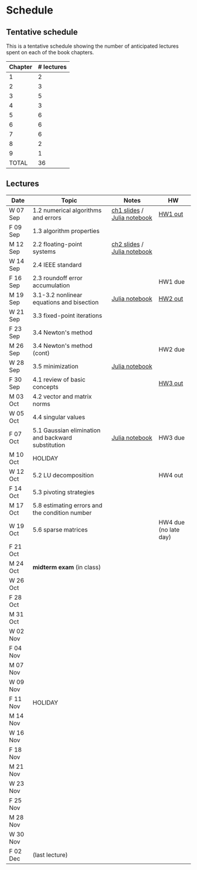 # Schedule

## Tentative schedule

This is a tentative schedule showing the number of anticipated lectures spent on each of the book chapters.

| Chapter | # lectures |
| ------- | ---------- |
| 1       | 2          |
| 2       | 3          |
| 3       | 5          |
| 4       | 3          |
| 5       | 6          |
| 6       | 6          |
| 7       | 6          |
| 8       | 2          |
| 9       | 1          |
| TOTAL | 36 |

## Lectures

| Date     | Topic        | Notes | HW |
| ---------| ------------ | ----- | -- |
| W 07 Sep | 1.2 numerical algorithms and errors | [ch1 slides](https://piazza.com/class_profile/get_resource/issheoft1kq48i/istkkmzqczn7o2) / [Julia notebook](https://nbviewer.jupyter.org/url/www.cs.ubc.ca/~mpf/cpsc302-T12016/notebooks/Chapter01.ipynb) | [HW1 out](https://piazza.com/class_profile/get_resource/issheoft1kq48i/istjs0m4yq62vv)| 
| F 09 Sep | 1.3 algorithm properties    |       ||
| M 12 Sep | 2.2 floating-point systems | [ch2 slides](https://piazza.com/class_profile/get_resource/issheoft1kq48i/it0fthmz2e945h) / [Julia notebook](https://nbviewer.jupyter.org/url/www.cs.ubc.ca/~mpf/cpsc302-T12016/notebooks/Chapter02.ipynb)||
| W 14 Sep | 2.4 IEEE standard | ||
| F 16 Sep | 2.3 roundoff error accumulation | | HW1 due |
| M 19 Sep | 3.1-3.2 nonlinear equations and bisection | [Julia notebook](https://nbviewer.jupyter.org/url/www.cs.ubc.ca/~mpf/cpsc302-T12016/notebooks/Chapter03.ipynb)|[HW2 out](http://www.piazza.com/class_profile/get_resource/issheoft1kq48i/itaqfkhivr05v5) |
| W 21 Sep | 3.3 fixed-point iterations | ||
| F 23 Sep | 3.4 Newton's method | ||
| M 26 Sep | 3.4 Newton's method (cont) | |HW2 due|
| W 28 Sep | 3.5 minimization |[Julia notebook](https://nbviewer.jupyter.org/url/www.cs.ubc.ca/~mpf/cpsc302-T12016/notebooks/minimization.ipynb) ||
| F 30 Sep | 4.1 review of basic concepts | |[HW3 out](https://piazza.com/class_profile/get_resource/issheoft1kq48i/itt2llguyk41dn)|
| M 03 Oct | 4.2 vector and matrix norms | ||
| W 05 Oct | 4.4 singular values | ||
| F 07 Oct | 5.1 Gaussian elimination and backward substitution | [Julia notebook](https://nbviewer.jupyter.org/url/www.cs.ubc.ca/~mpf/cpsc302-T12016/notebooks/Chapter04.ipynb)|HW3 due|
| M 10 Oct | HOLIDAY | ||
| W 12 Oct | 5.2 LU decomposition | |HW4 out|
| F 14 Oct | 5.3 pivoting strategies | ||
| M 17 Oct | 5.8 estimating errors and the condition number | ||
| W 19 Oct | 5.6 sparse matrices | |HW4 due (no late day)|
| F 21 Oct | | ||
| M 24 Oct | **midterm exam** (in class) | ||
| W 26 Oct |  | ||
| F 28 Oct |  | ||
| M 31 Oct |  | ||
| W 02 Nov |  | ||
| F 04 Nov |  | ||
| M 07 Nov |  | ||
| W 09 Nov |  | ||
| F 11 Nov | HOLIDAY | ||
| M 14 Nov |  | ||
| W 16 Nov |  | ||
| F 18 Nov |  | ||
| M 21 Nov |  | ||
| W 23 Nov |  | ||
| F 25 Nov |  | ||
| M 28 Nov |  | ||
| W 30 Nov |  | ||
| F 02 Dec | (last lecture) | ||

